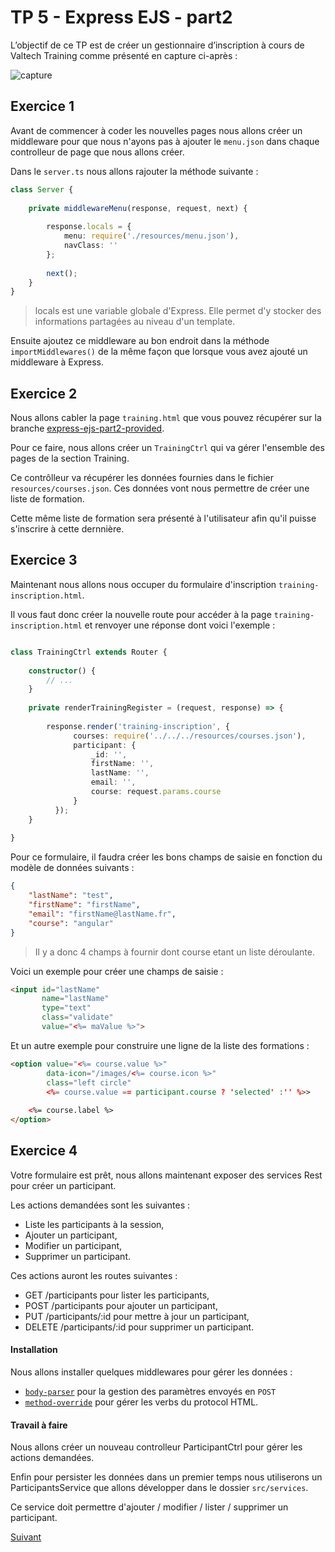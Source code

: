 # TP 5 - Express EJS - part2

L’objectif de ce TP est de créer un gestionnaire d’inscription à cours de Valtech Training comme présenté en capture ci-après :

![capture](https://github.com/Romakita/tp-nodejs/blob/master/src/training.png)

## Exercice 1

Avant de commencer à coder les nouvelles pages nous allons créer un middleware pour que nous n'ayons pas à
ajouter le `menu.json` dans chaque controlleur de page que nous allons créer.

Dans le `server.ts` nous allons rajouter la méthode suivante :

```typescript
class Server {
    
    private middlewareMenu(response, request, next) {
        
        response.locals = {
            menu: require('./resources/menu.json'),
            navClass: ''
        };
        
        next();
    }
}
```
> locals est une variable globale d'Express. Elle permet d'y stocker des informations partagées au niveau d'un template.

Ensuite ajoutez ce middleware au bon endroit dans la méthode `importMiddlewares()` de la même façon
que lorsque vous avez ajouté un middleware à Express.

## Exercice 2

Nous allons cabler la page `training.html` que vous pouvez récupérer sur la branche [express-ejs-part2-provided](https://github.com/Romakita/tp-nodejs/tree/express-ejs-part2-provided).

Pour ce faire, nous allons créer un `TrainingCtrl` qui va gérer l'ensemble des pages de la section Training.

Ce contrôlleur va récupérer les données fournies dans le fichier `resources/courses.json`. Ces données vont nous permettre de créer 
une liste de formation.

Cette même liste de formation sera présenté à l'utilisateur afin qu'il puisse s'inscrire à cette dernnière.

## Exercice 3

Maintenant nous allons nous occuper du formulaire d'inscription `training-inscription.html`.

Il vous faut donc créer la nouvelle route pour accéder à la page `training-inscription.html` et 
renvoyer une réponse dont voici l'exemple :

```typescript

class TrainingCtrl extends Router {
    
    constructor() {
        // ...
    }
    
    private renderTrainingRegister = (request, response) => {
        
        response.render('training-inscription', {
              courses: require('../../../resources/courses.json'),
              participant: {
                  _id: '',
                  firstName: '',
                  lastName: '',
                  email: '',
                  course: request.params.course
              }
          });  
    }
  
}


```

Pour ce formulaire, il faudra créer les bons champs de saisie en fonction du modèle de données suivants :

```json
{
    "lastName": "test",
    "firstName": "firstName",
    "email": "firstName@lastName.fr",
    "course": "angular"
}
```
> Il y a donc 4 champs à fournir dont course etant un liste déroulante.

Voici un exemple pour créer une champs de saisie :
```html
<input id="lastName"
       name="lastName"
       type="text"
       class="validate"
       value="<%= maValue %>">
```

Et un autre exemple pour construire une ligne de la liste des formations :

```html
<option value="<%= course.value %>" 
        data-icon="/images/<%= course.icon %>"
        class="left circle"
        <%= course.value == participant.course ? 'selected' :'' %>>
        
    <%= course.label %>
</option>
```

## Exercice 4

Votre formulaire est prêt, nous allons maintenant exposer des services Rest pour créer un participant.

Les actions demandées sont les suivantes :

* Liste les participants à la session,
* Ajouter un participant,
* Modifier un participant,
* Supprimer un participant.

Ces actions auront les routes suivantes :

* GET /participants pour lister les participants,
* POST /participants pour ajouter un participant,
* PUT /participants/:id pour mettre à jour un participant,
* DELETE /participants/:id pour supprimer un participant.


#### Installation

Nous allons installer quelques middlewares pour gérer les données :

* [`body-parser`](https://github.com/expressjs/body-parser) pour la gestion des paramètres envoyés en `POST`
* [`method-override`](https://github.com/expressjs/method-override) pour gérer les verbs du protocol HTML.

#### Travail à faire

Nous allons créer un nouveau controlleur ParticipantCtrl pour gérer les actions demandées.

Enfin pour persister les données dans un premier temps nous utiliserons un ParticipantsService que allons 
développer dans le dossier `src/services`.

Ce service doit permettre d'ajouter / modifier / lister / supprimer un participant.

[Suivant](https://github.com/Romakita/tp-nodejs/blob/master/socketio.md)